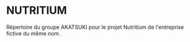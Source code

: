 # NUTRITIUM

Répertoire du groupe AKATSUKI pour le projet Nutritium de l'entreprise fictive du même nom.
